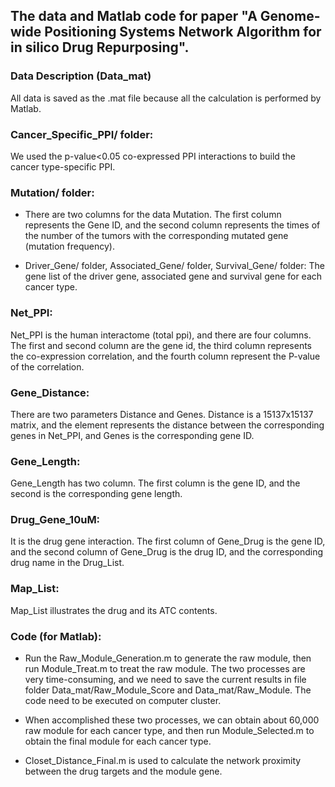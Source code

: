 ## The data and Matlab code for paper "A Genome-wide Positioning Systems Network Algorithm for in silico Drug Repurposing".


### Data Description (Data_mat)
All data is saved as the .mat file because all the calculation is performed by Matlab. 

### Cancer_Specific_PPI/ folder:
We used the p-value<0.05 co-expressed PPI interactions to build the cancer type-specific PPI. 

### Mutation/ folder: 
- There are two columns for the data Mutation. The first column represents the Gene ID, and the second column represents the times of the number of the tumors with the corresponding mutated gene (mutation frequency). 

- Driver_Gene/ folder, Associated_Gene/ folder, Survival_Gene/ folder: The gene list of the driver gene, associated gene and survival gene for each cancer type.


### Net_PPI: 
Net_PPI is the human interactome (total ppi), and there are four columns. The first and second column are the gene id, the third column represents the co-expression correlation, and the fourth column represent the P-value of the correlation.

### Gene_Distance:
There are two parameters Distance and Genes. Distance is a 15137x15137 matrix, and the element represents the distance between the corresponding genes in Net_PPI, and Genes is the corresponding gene ID.

### Gene_Length:
Gene_Length has two column. The first column is the gene ID, and the second is the corresponding gene length. 

### Drug_Gene_10uM: 
It is the drug gene interaction. The first column of Gene_Drug is the gene ID, and the second column of Gene_Drug is the drug ID, and the corresponding drug name in the Drug_List.

### Map_List:
Map_List illustrates the drug and its ATC contents.


### Code (for Matlab):
- Run the Raw_Module_Generation.m to generate the raw module, then run Module_Treat.m to treat the raw module. The two processes are very time-consuming, and we need to save the current results in file folder Data_mat/Raw_Module_Score and Data_mat/Raw_Module. The code need to be executed on computer cluster. 

- When accomplished these two processes, we can obtain about 60,000 raw module for each cancer type, and then run Module_Selected.m to obtain the final module for each cancer type. 

- Closet_Distance_Final.m is used to calculate the network proximity between the drug targets and the module gene.
